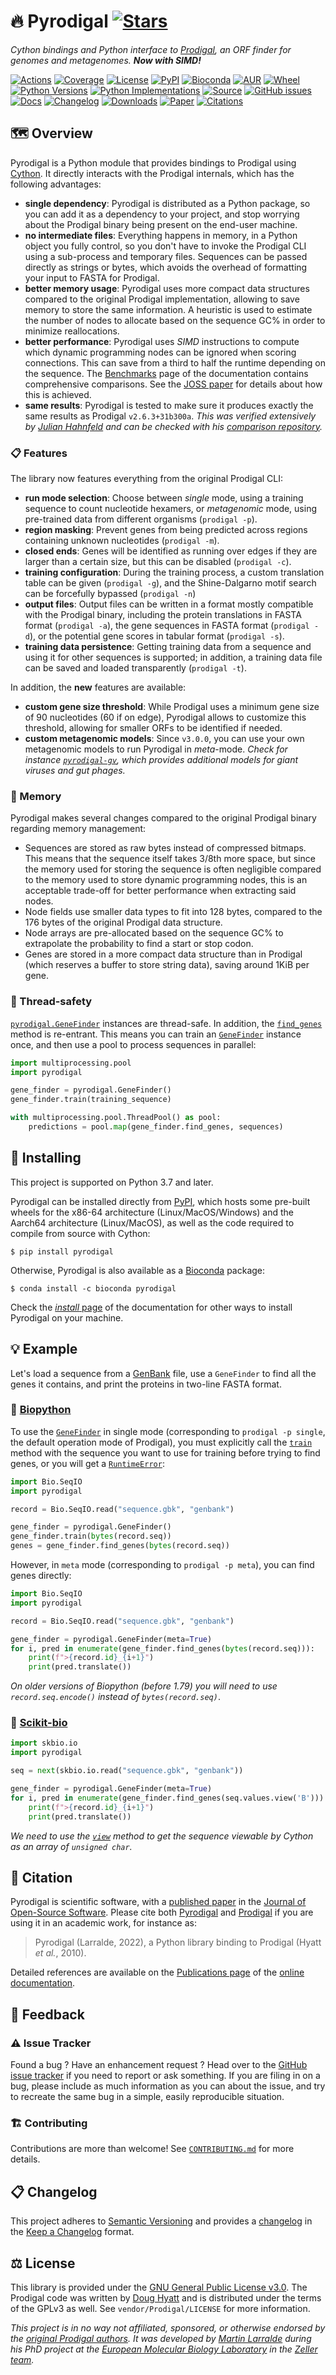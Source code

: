 # 🔥 Pyrodigal [![Stars](https://img.shields.io/github/stars/althonos/pyrodigal.svg?style=social&maxAge=3600&label=Star)](https://github.com/althonos/pyrodigal/stargazers)

*Cython bindings and Python interface to [Prodigal](https://github.com/hyattpd/Prodigal/), an ORF
finder for genomes and metagenomes. **Now with SIMD!***

[![Actions](https://img.shields.io/github/actions/workflow/status/althonos/pyrodigal/test.yml?branch=main&logo=github&style=flat-square&maxAge=300)](https://github.com/althonos/pyrodigal/actions)
[![Coverage](https://img.shields.io/codecov/c/gh/althonos/pyrodigal?style=flat-square&maxAge=3600&logo=codecov)](https://codecov.io/gh/althonos/pyrodigal/)
[![License](https://img.shields.io/badge/license-GPLv3-blue.svg?style=flat-square&maxAge=2678400)](https://choosealicense.com/licenses/gpl-3.0/)
[![PyPI](https://img.shields.io/pypi/v/pyrodigal.svg?style=flat-square&maxAge=3600&logo=PyPI)](https://pypi.org/project/pyrodigal)
[![Bioconda](https://img.shields.io/conda/vn/bioconda/pyrodigal?style=flat-square&maxAge=3600&logo=anaconda)](https://anaconda.org/bioconda/pyrodigal)
[![AUR](https://img.shields.io/aur/version/python-pyrodigal?logo=archlinux&style=flat-square&maxAge=3600)](https://aur.archlinux.org/packages/python-pyrodigal)
[![Wheel](https://img.shields.io/pypi/wheel/pyrodigal.svg?style=flat-square&maxAge=3600)](https://pypi.org/project/pyrodigal/#files)
[![Python Versions](https://img.shields.io/pypi/pyversions/pyrodigal.svg?style=flat-square&maxAge=600&logo=python)](https://pypi.org/project/pyrodigal/#files)
[![Python Implementations](https://img.shields.io/pypi/implementation/pyrodigal.svg?style=flat-square&maxAge=600&label=impl)](https://pypi.org/project/pyrodigal/#files)
[![Source](https://img.shields.io/badge/source-GitHub-303030.svg?maxAge=2678400&style=flat-square)](https://github.com/althonos/pyrodigal/)
[![GitHub issues](https://img.shields.io/github/issues/althonos/pyrodigal.svg?style=flat-square&maxAge=600)](https://github.com/althonos/pyrodigal/issues)
[![Docs](https://img.shields.io/readthedocs/pyrodigal/latest?style=flat-square&maxAge=600)](https://pyrodigal.readthedocs.io)
[![Changelog](https://img.shields.io/badge/keep%20a-changelog-8A0707.svg?maxAge=2678400&style=flat-square)](https://github.com/althonos/pyrodigal/blob/main/CHANGELOG.md)
[![Downloads](https://img.shields.io/pypi/dm/pyrodigal?style=flat-square&color=303f9f&maxAge=86400&label=downloads)](https://pepy.tech/project/pyrodigal)
[![Paper](https://img.shields.io/badge/paper-JOSS-9400ff?style=flat-square&maxAge=86400)](https://doi.org/10.21105/joss.04296)
[![Citations](https://img.shields.io/badge/dynamic/json?url=https%3A%2F%2Fbadge.dimensions.ai%2Fdetails%2Fid%2Fpub.1147419140%2Fmetadata.json&query=%24.times_cited&style=flat-square&label=citations&maxAge=86400)](https://badge.dimensions.ai/details/id/pub.1147419140)

## 🗺️ Overview

Pyrodigal is a Python module that provides bindings to Prodigal using
[Cython](https://cython.org/). It directly interacts with the Prodigal
internals, which has the following advantages:

- **single dependency**: Pyrodigal is distributed as a Python package, so you
  can add it as a dependency to your project, and stop worrying about the
  Prodigal binary being present on the end-user machine.
- **no intermediate files**: Everything happens in memory, in a Python object
  you fully control, so you don't have to invoke the Prodigal CLI using a
  sub-process and temporary files. Sequences can be passed directly as
  strings or bytes, which avoids the overhead of formatting your input to
  FASTA for Prodigal.
- **better memory usage**: Pyrodigal uses more compact data structures compared
  to the original Prodigal implementation, allowing to save memory to store 
  the same information. A heuristic is used to estimate the number of nodes
  to allocate based on the sequence GC% in order to minimize reallocations.
- **better performance**: Pyrodigal uses *SIMD* instructions to compute which
  dynamic programming nodes can be ignored when scoring connections. This can
  save from a third to half the runtime depending on the sequence. The [Benchmarks](https://pyrodigal.readthedocs.io/en/stable/guide/benchmarks.html) page of the documentation contains comprehensive comparisons. See the [JOSS paper](https://doi.org/10.21105/joss.04296)
  for details about how this is achieved.
- **same results**: Pyrodigal is tested to make sure it produces
  exactly the same results as Prodigal `v2.6.3+31b300a`. *This was verified
  extensively by [Julian Hahnfeld](https://github.com/jhahnfeld) and can be
  checked with his [comparison repository](https://github.com/jhahnfeld/prodigal-pyrodigal-comparison).*

### 📋 Features

The library now features everything from the original Prodigal CLI:

- **run mode selection**: Choose between *single* mode, using a training
  sequence to count nucleotide hexamers, or *metagenomic* mode, using
  pre-trained data from different organisms (`prodigal -p`).
- **region masking**: Prevent genes from being predicted across regions
  containing unknown nucleotides  (`prodigal -m`).
- **closed ends**: Genes will be identified as running over edges if they
  are larger than a certain size, but this can be disabled (`prodigal -c`).
- **training configuration**: During the training process, a custom
  translation table can be given (`prodigal -g`), and the Shine-Dalgarno motif
  search can be forcefully bypassed (`prodigal -n`)
- **output files**: Output files can be written in a format mostly
  compatible with the Prodigal binary, including the protein translations
  in FASTA format (`prodigal -a`), the gene sequences in FASTA format
  (`prodigal -d`), or the potential gene scores in tabular format
  (`prodigal -s`).
- **training data persistence**: Getting training data from a sequence and
  using it for other sequences is supported; in addition, a training data
  file can be saved and loaded transparently (`prodigal -t`).

In addition, the **new** features are available:

- **custom gene size threshold**: While Prodigal uses a minimum gene size
  of 90 nucleotides (60 if on edge), Pyrodigal allows to customize this
  threshold, allowing for smaller ORFs to be identified if needed.
- **custom metagenomic models**: Since `v3.0.0`, you can use your own 
  metagenomic models to run Pyrodigal in *meta*-mode. *Check for instance
  [`pyrodigal-gv`](https://github.com/althonos/pyrodigal-gv), which 
  provides additional models for giant viruses and gut phages.*

### 🐏 Memory

Pyrodigal makes several changes compared to the original Prodigal binary
regarding memory management:

* Sequences are stored as raw bytes instead of compressed bitmaps. This means
  that the sequence itself takes 3/8th more space, but since the memory used
  for storing the sequence is often negligible compared to the memory used to
  store dynamic programming nodes, this is an acceptable trade-off for better
  performance when extracting said nodes.
* Node fields use smaller data types to fit into 128 bytes, compared to the 
  176 bytes of the original Prodigal data structure.
* Node arrays are pre-allocated based on the sequence GC% to extrapolate the
  probability to find a start or stop codon.
* Genes are stored in a more compact data structure than in Prodigal (which
  reserves a buffer to store string data), saving around 1KiB per gene.


### 🧶 Thread-safety

[`pyrodigal.GeneFinder`](https://pyrodigal.readthedocs.io/en/stable/api/gene_finder.html#pyrodigal.GeneFinder)
instances are thread-safe. In addition, the
[`find_genes`](https://pyrodigal.readthedocs.io/en/stable/api/gene_finder.html#pyrodigal.GeneFinder.find_genes)
method is re-entrant. This means you can train an
[`GeneFinder`](https://pyrodigal.readthedocs.io/en/stable/api/gene_finder.html#pyrodigal.GeneFinder)
instance once, and then use a pool to process sequences in parallel:
```python
import multiprocessing.pool
import pyrodigal

gene_finder = pyrodigal.GeneFinder()
gene_finder.train(training_sequence)

with multiprocessing.pool.ThreadPool() as pool:
    predictions = pool.map(gene_finder.find_genes, sequences)
```

## 🔧 Installing

This project is supported on Python 3.7 and later.

Pyrodigal can be installed directly from [PyPI](https://pypi.org/project/pyrodigal/),
which hosts some pre-built wheels for the x86-64 architecture (Linux/MacOS/Windows)
and the Aarch64 architecture (Linux/MacOS), as well as the code required to compile
from source with Cython:
```console
$ pip install pyrodigal
```

Otherwise, Pyrodigal is also available as a [Bioconda](https://bioconda.github.io/)
package:
```console
$ conda install -c bioconda pyrodigal
```

Check the [*install* page](https://pyrodigal.readthedocs.io/en/stable/guide/install.html)
of the documentation for other ways to install Pyrodigal on your machine.

## 💡 Example

Let's load a sequence from a
[GenBank](http://www.insdc.org/files/feature_table.html) file, use a `GeneFinder`
to find all the genes it contains, and print the proteins in two-line FASTA
format.

### 🔬 [Biopython](https://github.com/biopython/biopython)

To use the [`GeneFinder`](https://pyrodigal.readthedocs.io/en/stable/api/gene_finder.html#pyrodigal.GeneFinder)
in single mode (corresponding to `prodigal -p single`, the default operation mode of Prodigal),
you must explicitly call the
[`train`](https://pyrodigal.readthedocs.io/en/stable/api/gene_finder.html#pyrodigal.GeneFinder.train) method
with the sequence you want to use for training before trying to find genes,
or you will get a [`RuntimeError`](https://docs.python.org/3/library/exceptions.html#RuntimeError):
```python
import Bio.SeqIO
import pyrodigal

record = Bio.SeqIO.read("sequence.gbk", "genbank")

gene_finder = pyrodigal.GeneFinder()
gene_finder.train(bytes(record.seq))
genes = gene_finder.find_genes(bytes(record.seq))
```

However, in `meta` mode (corresponding to `prodigal -p meta`), you can find genes directly:
```python
import Bio.SeqIO
import pyrodigal

record = Bio.SeqIO.read("sequence.gbk", "genbank")

gene_finder = pyrodigal.GeneFinder(meta=True)
for i, pred in enumerate(gene_finder.find_genes(bytes(record.seq))):
    print(f">{record.id}_{i+1}")
    print(pred.translate())
```

*On older versions of Biopython (before 1.79) you will need to use
`record.seq.encode()` instead of `bytes(record.seq)`*.


### 🧪 [Scikit-bio](https://github.com/biocore/scikit-bio)

```python
import skbio.io
import pyrodigal

seq = next(skbio.io.read("sequence.gbk", "genbank"))

gene_finder = pyrodigal.GeneFinder(meta=True)
for i, pred in enumerate(gene_finder.find_genes(seq.values.view('B'))):
    print(f">{record.id}_{i+1}")
    print(pred.translate())
```

*We need to use the [`view`](https://numpy.org/doc/stable/reference/generated/numpy.ndarray.view.html)
method to get the sequence viewable by Cython as an array of `unsigned char`.*


## 🔖 Citation

Pyrodigal is scientific software, with a
[published paper](https://doi.org/10.21105/joss.04296)
in the [Journal of Open-Source Software](https://joss.theoj.org/). Please
cite both [Pyrodigal](https://doi.org/10.21105/joss.04296)
and [Prodigal](https://doi.org/10.1186/1471-2105-11-119) if you are using it in
an academic work, for instance as:

> Pyrodigal (Larralde, 2022), a Python library binding to Prodigal (Hyatt *et al.*, 2010).

Detailed references are available on the [Publications page](https://pyrodigal.readthedocs.io/en/stable/guide/publications.html) of the
[online documentation](https://pyrodigal.readthedocs.io/).

## 💭 Feedback

### ⚠️ Issue Tracker

Found a bug ? Have an enhancement request ? Head over to the [GitHub issue
tracker](https://github.com/althonos/pyrodigal/issues) if you need to report
or ask something. If you are filing in on a bug, please include as much
information as you can about the issue, and try to recreate the same bug
in a simple, easily reproducible situation.

### 🏗️ Contributing

Contributions are more than welcome! See
[`CONTRIBUTING.md`](https://github.com/althonos/pyrodigal/blob/main/CONTRIBUTING.md)
for more details.

## 📋 Changelog

This project adheres to [Semantic Versioning](http://semver.org/spec/v2.0.0.html)
and provides a [changelog](https://github.com/althonos/pyrodigal/blob/main/CHANGELOG.md)
in the [Keep a Changelog](http://keepachangelog.com/en/1.0.0/) format.


## ⚖️ License

This library is provided under the [GNU General Public License v3.0](https://choosealicense.com/licenses/gpl-3.0/).
The Prodigal code was written by [Doug Hyatt](https://github.com/hyattpd) and is distributed under the
terms of the GPLv3 as well. See `vendor/Prodigal/LICENSE` for more information.

*This project is in no way not affiliated, sponsored, or otherwise endorsed
by the [original Prodigal authors](https://github.com/hyattpd). It was developed
by [Martin Larralde](https://github.com/althonos/) during his PhD project
at the [European Molecular Biology Laboratory](https://www.embl.de/) in
the [Zeller team](https://github.com/zellerlab).*
